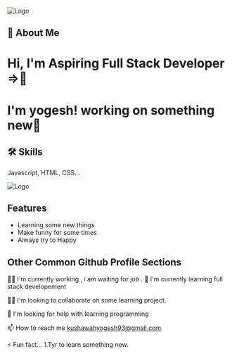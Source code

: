 
![Logo](https://img.freepik.com/premium-vector/welcome-banner-word-white-background-colorful-rainbow-sign-label-design-wallpaper-vector-illustration_87543-10859.jpg?w=2000)

## 🚀 About Me

# Hi, I'm Aspiring Full Stack Developer =>👋

# I'm yogesh!  working on something new👋


## 🛠 Skills
Javascript, HTML, CSS...


![Logo](https://media.istockphoto.com/illustrations/meters-illustration-id683509400?k=20&m=683509400&s=612x612&w=0&h=--pfVwtMpaBwysJ6Ukyir1HyfE-lBnnTyPPEwcJVmrs=)

## Features

- Learning some new things
- Make funny for some times
- Always try to Happy




## Other Common Github Profile Sections
👩‍💻 I'm currently working , i am waiting for job .
🧠 I'm currently learning full stack developement

👯‍♀️ I'm looking to collaborate on some learning project.

🤔 I'm looking for help with learning programming


📫 How to reach me kushawahyogesh93@gmail.com


⚡️ Fun fact...
1.Tyr to learn something new. 


